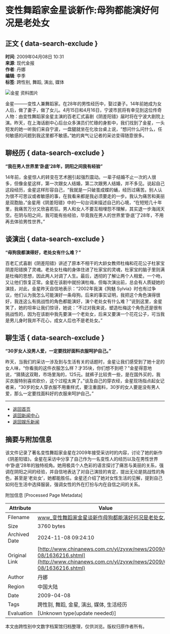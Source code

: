 # 变性舞蹈家金星谈新作:母狗都能演好何况是老处女

## 正文 { data-search-exclude }


**时间**: 2009年04月08日 10:31  
**来源**: 现代金报  
**作者**: 丹娜  
**编辑**: 李季  
**标签**: 跨性别, 舞蹈, 演出, 媒体

![金星 资料图片](http://i2.chinanews.com/zwimg/01.jpg)

金星———变性人兼舞蹈家。在28年的男性经历中，娶过妻子。14年前她成为女人后，做了妻子，做了女儿。4月15日和4月16日，宁波市民将有幸见到这位传奇人物：由变性舞蹈家金星主演的百老汇式喜剧《阴差阳错》届时将在宁波大剧院上演。昨天，在上海话剧中心后台众多演员们忙碌的身影中，我们找到了金星，一头短发的她一听我们来自宁波，一盘腿就坐在化妆台桌上说，“想问什么问什么，任何敏感的问题到我这里都不敏感。”她的爽气让记者的采访变得随意很多。

## 聊经历 { data-search-exclude }

**“我在男人世界里‘卧底’28年，阴阳之间我有经验”**

14年前，金星惊人的转变在艺术圈引起强烈震动。一辈子结婚不止一次的人很多，但像金星这样，第一次跟女人结婚，第二次跟男人结婚，并不多见。说起自己这段经历，金星这样形容自己，“我就是一只破茧成蝶的蛹，经历过痛苦。别人认为很不可思议或者敏感的事，在我看来都是我必须要走的一步。我认为痛苦和美丽是双胞胎，”金星用《阴差阳错》中的一句台词来描述自己的心境，“在短短几十年里，我痛苦万分又欣喜若狂。男人和女人不要互相埋怨不理解，其实退一步海阔天空。在阴与阳之间，我可能有些经验，毕竟我在男人的世界里‘卧底’了28年，不用再去体验男性世界。”

## 谈演出 { data-search-exclude }

**“母狗我都演得好，老处女有什么难？”**

百老汇式喜剧《阴差阳错》讲述了原本不相干的大龄女教师杜梅和花花公子杜家宝阴差阳错换了灵魂。老处女杜梅的身体住进了杜家宝的灵魂，杜家宝的脑子里则满是杜梅的思想，因此两人对调了人生。最后，透彻的了解让两个人相爱。一个吻，又让他们恢复正常。金星在该剧中就扮演杜梅，但每次演出前，总会有人质疑她的演技，对此，金星昨天自信地表示：“2002年我演《狗魅 Sylvia》时也有过争议，他们认为我怎么可能演好一条母狗。后来的事实证明，我把这个角色演得很好，我连这么有挑战性的角色都能演好，演个老处女有什么难？”说到这里，金星笑了，她的坦率让我们惊讶，她说：“不过对我来说，塑造杜梅这个角色还是很有挑战性的，因为在该剧中我先要演一个老处女，后来又要演一个花花公子，可当我是男儿身时我并不花心，成女人后也不是老处女。”

## 聊生活 { data-search-exclude }

**“30岁女人没男人爱，一定要找好面料衣服呵护自己。”**

昨天，当我们的采访一涉及到与生活有关的话题时，金星让我们感受到了她十足的女人味，“你看我的这件衣服怎么样？才35块，你们想不到吧？”金星得意地说，“猜猜这双鞋，市场里淘的，125元。就裤子比较贵一些，是在国外买的，我买衣服特别喜欢砍价，这个过程太爽了。”谈及自己的穿衣经，金星现场指点起女记者来，“30岁的女人穿衣服不用重样式，要注重面料，30岁的女人要是没有男人爱，那么一定要找面料好的衣服来呵护自己。”  

---

- [返回首页](http://www.chinanews.com/)
- [返回新闻中心](http://www.chinanews.com.cn/)
- [返回娱乐新闻](http://www.chinanews.com.cn/entertainment.shtml)

## 摘要与附加信息

<!-- tcd_abstract -->
该文件记录了著名变性舞蹈家金星在2009年接受采访时的内容，讨论了她的新作《阴差阳错》。金星在采访中分享了自己作为一名变性人的经历以及在男性世界中‘卧底’28年的独特视角。她用极具个人色彩的语言探讨了痛苦与美丽的关系，强调在阴阳之间的经验，并自信地表达了对自己演技的肯定，提出无论是挑战性的角色，甚至是‘老处女’，她都能胜任。金星还介绍了她对女性生活的见解，提到自己如何在生活中选择服装，强调女性的外在打扮与内在自信之间的关系。
<!-- tcd_abstract_end -->

附加信息 [Processed Page Metadata]

| Attribute       | Value                                  |
|-----------------|----------------------------------------|
| Filename        | www_变性舞蹈家金星谈新作母狗都能演好何况是老处女.md                             |
| Size            | 3760 bytes                           |
| Archived Date   | 2024-11-08 09:24:10                             |
| Original Link   | [http://www.chinanews.com.cn/yl/zyxw/news/2009/04-08/1636216.shtml](http://www.chinanews.com.cn/yl/zyxw/news/2009/04-08/1636216.shtml)                       |
| Author          | 丹娜                               |
| Region          | 中国大陆                               |
| Date            | 2009-04-08                                 |
| Tags            | 跨性别, 舞蹈, 金星, 演出, 媒体, 生活经历                                 |
| Evaluation            | [Unknown type(update needed)]                                 |
<!-- tcd_table_end -->

本文由跨性别中文数字档案馆归档整理，仅供浏览。版权归原作者所有。
